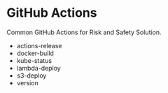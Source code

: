 # GitHub Actions 

Common GitHub Actions for Risk and Safety Solution.

* actions-release
* docker-build
* kube-status
* lambda-deploy
* s3-deploy
* version
